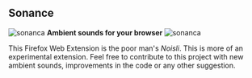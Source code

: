 ## Sonance

![sonanca](https://github.com/TheAdnan/sonance/blob/master/icons/sonance.png?raw=true) __Ambient sounds for your browser__ ![sonanca](https://github.com/TheAdnan/sonance/blob/master/icons/sonance.png?raw=true)

This Firefox Web Extension is the poor man's _Noisli_. This is more of an experimental extension. Feel free to contribute to this project with new ambient sounds, improvements in the code or any other suggestion.
